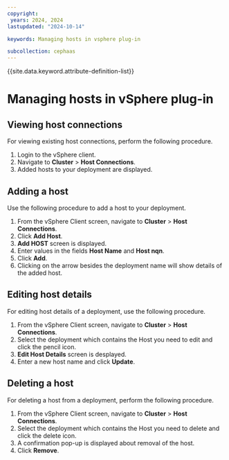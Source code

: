 ```yaml
---
copyright:
 years: 2024, 2024
lastupdated: "2024-10-14"

keywords: Managing hosts in vsphere plug-in

subcollection: cephaas
---
```



{{site.data.keyword.attribute-definition-list}}

# Managing hosts in vSphere plug-in

## Viewing host connections

For viewing existing host connections, perform the following procedure.

1. Login to the vSphere client.
2. Navigate to **Cluster** > **Host Connections**.
3. Added hosts to your deployment are displayed.


## Adding a host

Use the following procedure to add a host to your deployment.

1. From the vSphere Client screen, navigate to **Cluster** > **Host Connections**.
2. Click **Add Host**.
3. **Add HOST** screen is displayed.
4. Enter values in the fields **Host Name** and **Host nqn**.
5. Click **Add**.
6. Clicking on the arrow besides the deployment name will show details of the added host.


## Editing host details

For editing host details of a deployment, use the following procedure.

1. From the vSphere Client screen, navigate to **Cluster** > **Host Connections**.
2. Select the deployment which contains the Host you need to edit and click the pencil icon.
2. **Edit Host Details** screen is desplayed.
3. Enter a new host name and click **Update**.

## Deleting a host

For deleting a host from a deployment, perform the following procedure.

1. From the vSphere Client screen, navigate to **Cluster** > **Host Connections**.
2. Select the deployment which contains the Host you need to delete and click the delete icon.
3. A confirmation pop-up is displayed about removal of the host.
4. Click **Remove**.
